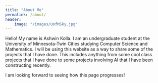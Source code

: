 ```yaml
---
title: "About Me"
permalink: /about/
header: 
    image: "/images/UofMSky.jpg"
--- 
```


Hello! My name is Ashwin Kolla. I am an undergraduate student at the University of Minnesota-Twin Cities studying Computer Science and Mathematics. I will be using this website as a way to share some of the projects that I have done. This includes anything from some cool class projects that I have done to some projects involving AI that I have been constructing recently.

I am looking forward to seeing how this page progresses!